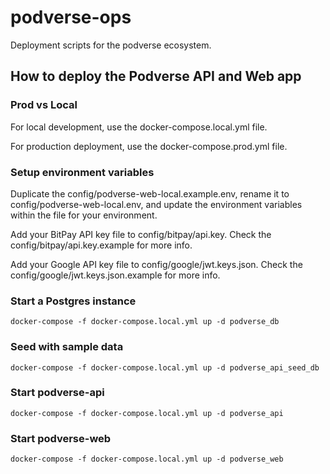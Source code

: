 # podverse-ops

Deployment scripts for the podverse ecosystem.

## How to deploy the Podverse API and Web app

### Prod vs Local

For local development, use the docker-compose.local.yml file.

For production deployment, use the docker-compose.prod.yml file.

### Setup environment variables

Duplicate the config/podverse-web-local.example.env, rename it to config/podverse-web-local.env, and update the environment variables within the file for your environment.

Add your BitPay API key file to config/bitpay/api.key. Check the config/bitpay/api.key.example for more info.

Add your Google API key file to config/google/jwt.keys.json. Check the config/google/jwt.keys.json.example for more info.

### Start a Postgres instance

```
docker-compose -f docker-compose.local.yml up -d podverse_db
```

### Seed with sample data

```
docker-compose -f docker-compose.local.yml up -d podverse_api_seed_db
```

### Start podverse-api

```
docker-compose -f docker-compose.local.yml up -d podverse_api
```

### Start podverse-web

```
docker-compose -f docker-compose.local.yml up -d podverse_web
```
